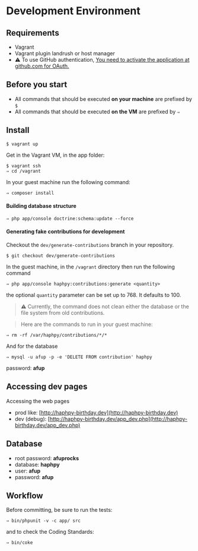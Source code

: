 # Development Environment

## Requirements

* Vagrant
* Vagrant plugin landrush or host manager
* :warning: To use GitHub authentication, [You need to activate the application at github.com for OAuth.](register-github.md)


## Before you start

* All commands that should be executed **on your machine** are prefixed by `$`
* All commands that should be executed **on the VM** are prefixed by `⇒`


## Install

```shell
$ vagrant up
```

Get in the Vagrant VM, in the app folder:
```shell
$ vagrant ssh
⇒ cd /vagrant
```

In your guest machine run the following command:
```shell
⇒ composer install
```

#### Building database structure
```shell
⇒ php app/console doctrine:schema:update --force
```

#### Generating fake contributions for development

Checkout the `dev/generate-contributions` branch in your repository.
```shell
$ git checkout dev/generate-contributions
```

In the guest machine, in the `/vagrant` directory then run the following command
```shell
⇒ php app/console haphpy:contributions:generate <quantity>
```
the optional `quantity` parameter can be set up to 768. It defaults to 100.

> :warning: Currently, the command does not clean either the database or the file system from old contributions.

> Here are the commands to run in your guest machine:
```shell
⇒ rm -rf /var/haphpy/contributions/*/*
```
And for the database
```shell
⇒ mysql -u afup -p -e 'DELETE FROM contribution' haphpy
```
password: __afup__

## Accessing dev pages

Accessing the web pages

* prod like: [http://haphpy-birthday.dev](http://haphpy-birthday.dev)
* dev (debug): [http://haphpy-birthday.dev/app_dev.php](http://haphpy-birthday.dev/app_dev.php)

## Database

* root password: __afuprocks__
* database: __haphpy__
* user: __afup__
* password: __afup__


## Workflow

Before committing, be sure to run the tests:

```shell
⇒ bin/phpunit -v -c app/ src
```

and to check the Coding Standards:

```shell
⇒ bin/coke
```
